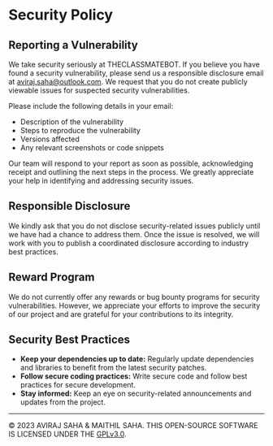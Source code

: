 

# Security Policy

## Reporting a Vulnerability

We take security seriously at THECLASSMATEBOT. If you believe you have found a security vulnerability, please send us a responsible disclosure email at [aviraj.saha@outlook.com](mailto:aviraj.saha@outlook.com). We request that you do not create publicly viewable issues for suspected security vulnerabilities.

Please include the following details in your email:

- Description of the vulnerability
- Steps to reproduce the vulnerability
- Versions affected
- Any relevant screenshots or code snippets

Our team will respond to your report as soon as possible, acknowledging receipt and outlining the next steps in the process. We greatly appreciate your help in identifying and addressing security issues.

## Responsible Disclosure

We kindly ask that you do not disclose security-related issues publicly until we have had a chance to address them. Once the issue is resolved, we will work with you to publish a coordinated disclosure according to industry best practices.

## Reward Program

We do not currently offer any rewards or bug bounty programs for security vulnerabilities. However, we appreciate your efforts to improve the security of our project and are grateful for your contributions to its integrity.

## Security Best Practices

- **Keep your dependencies up to date:** Regularly update dependencies and libraries to benefit from the latest security patches.
- **Follow secure coding practices:** Write secure code and follow best practices for secure development.
- **Stay informed:** Keep an eye on security-related announcements and updates from the project.

---
© 2023 AVIRAJ SAHA & MAITHIL SAHA. THIS OPEN-SOURCE SOFTWARE IS LICENSED UNDER THE [GPLv3.0](LICENCE).